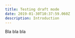 ```yaml
---
title: Testing draft mode
date: 2019-01-30T10:37:59.060Z
description: Introduction
---
```

Bla bla bla
